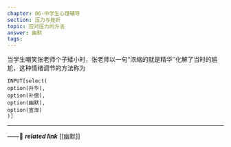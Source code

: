 ```yaml
---
chapter: 06-中学生心理辅导
section: 压力与挫折
topic: 应对压力的方法
answer: 幽默
tags:
---
```


当学生嘲笑张老师个子矮小时，张老师以一句“浓缩的就是精华’’化解了当时的尴尬，这种情绪调节的方法称为

```meta-bind
INPUT[select(
option(升华),
option(补偿),
option(幽默),
option(宣泄)
)]
```

---
——🔗 ***related link*** [[幽默]]